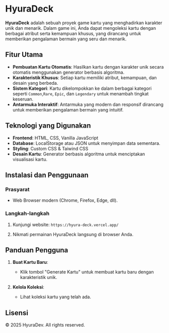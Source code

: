 # HyuraDeck

**HyuraDeck** adalah sebuah proyek game kartu yang menghadirkan karakter unik dan menarik. Dalam game ini, Anda dapat mengoleksi kartu dengan berbagai atribut serta kemampuan khusus, yang dirancang untuk memberikan pengalaman bermain yang seru dan menarik.

## Fitur Utama

- **Pembuatan Kartu Otomatis**: Hasilkan kartu dengan karakter unik secara otomatis menggunakan generator berbasis algoritma.
- **Karakteristik Khusus**: Setiap kartu memiliki atribut, kemampuan, dan desain yang berbeda.
- **Sistem Kategori**: Kartu dikelompokkan ke dalam berbagai kategori seperti `Common`,`Rare`, `Epic`, dan `Legendary` untuk menambah tingkat keseruan.
- **Antarmuka Interaktif**: Antarmuka yang modern dan responsif dirancang untuk memberikan pengalaman bermain yang intuitif.

## Teknologi yang Digunakan

- **Frontend**: HTML, CSS, Vanilla JavaScript
- **Database**: LocalStorage atau JSON untuk menyimpan data sementara.
- **Styling**: Custom CSS & Taiwind CSS
- **Desain Kartu**: Generator berbasis algoritma untuk menciptakan visualisasi kartu.

## Instalasi dan Penggunaan

### Prasyarat

- Web Browser modern (Chrome, Firefox, Edge, dll).

### Langkah-langkah

1. Kunjungi website:
`
https://hyura-deck.vercel.app/
`
   

2. Nikmati permainan HyuraDeck langsung di browser Anda.

## Panduan Pengguna

1. **Buat Kartu Baru**:
   - Klik tombol "Generate Kartu" untuk membuat kartu baru dengan karakteristik unik.

2. **Kelola Koleksi**:
   - Lihat koleksi kartu yang telah ada.


## Lisensi

© 2025 HyuraDev. All rights reserved.
